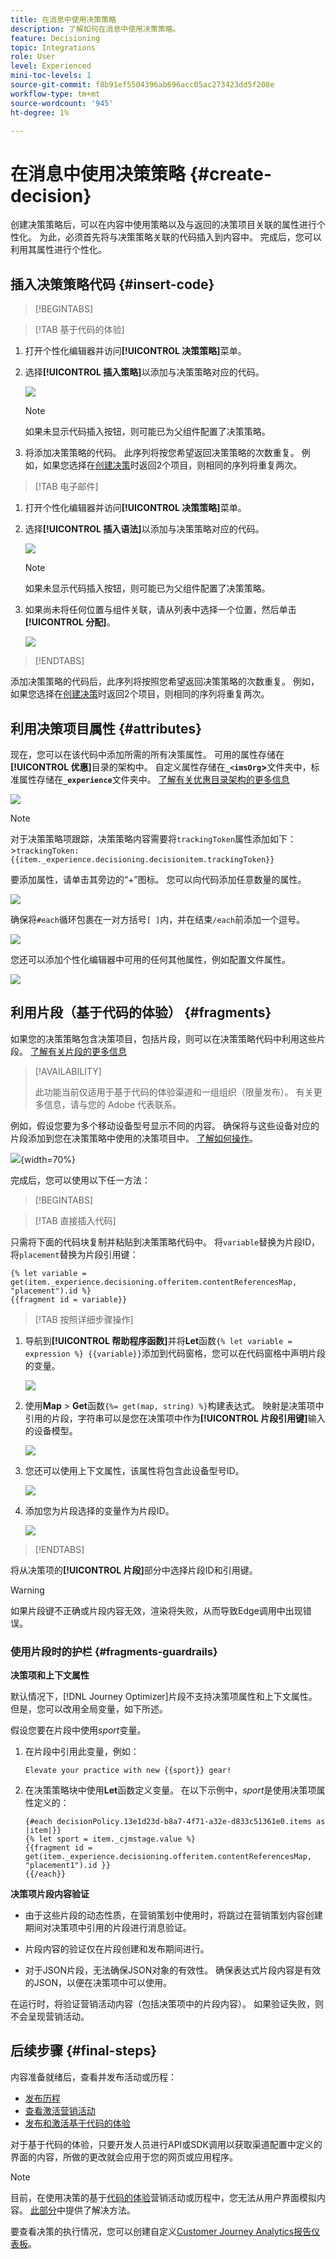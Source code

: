 ```yaml
---
title: 在消息中使用决策策略
description: 了解如何在消息中使用决策策略。
feature: Decisioning
topic: Integrations
role: User
level: Experienced
mini-toc-levels: 1
source-git-commit: f8b91ef5504396ab696acc05ac273423dd5f208e
workflow-type: tm+mt
source-wordcount: '945'
ht-degree: 1%

---
```


# 在消息中使用决策策略 {#create-decision}

创建决策策略后，可以在内容中使用策略以及与返回的决策项目关联的属性进行个性化。 为此，必须首先将与决策策略关联的代码插入到内容中。 完成后，您可以利用其属性进行个性化。

## 插入决策策略代码 {#insert-code}

>[!BEGINTABS]

>[!TAB 基于代码的体验]

1. 打开个性化编辑器并访问&#x200B;**[!UICONTROL 决策策略]**&#x200B;菜单。

1. 选择&#x200B;**[!UICONTROL 插入策略]**&#x200B;以添加与决策策略对应的代码。

   ![](assets/decision-code-based-add-decision.png)

   >[!NOTE]
   >
   >如果未显示代码插入按钮，则可能已为父组件配置了决策策略。

1. 将添加决策策略的代码。 此序列将按您希望返回决策策略的次数重复。 例如，如果您选择在[创建决策](#add-decision)时返回2个项目，则相同的序列将重复两次。

>[!TAB 电子邮件]

1. 打开个性化编辑器并访问&#x200B;**[!UICONTROL 决策策略]**&#x200B;菜单。

1. 选择&#x200B;**[!UICONTROL 插入语法]**&#x200B;以添加与决策策略对应的代码。

   ![](assets/decision-policy-add.png)

   >[!NOTE]
   >
   >如果未显示代码插入按钮，则可能已为父组件配置了决策策略。

1. 如果尚未将任何位置与组件关联，请从列表中选择一个位置，然后单击&#x200B;**[!UICONTROL 分配]**。

   ![](assets/decision-policy-placement.png)

>[!ENDTABS]

添加决策策略的代码后，此序列将按照您希望返回决策策略的次数重复。 例如，如果您选择在[创建决策](#add-decision)时返回2个项目，则相同的序列将重复两次。

## 利用决策项目属性 {#attributes}

现在，您可以在该代码中添加所需的所有决策属性。 可用的属性存储在&#x200B;**[!UICONTROL 优惠]**&#x200B;目录的架构中。 自定义属性存储在&#x200B;**`_<imsOrg`>**&#x200B;文件夹中，标准属性存储在&#x200B;**`_experience`**&#x200B;文件夹中。 [了解有关优惠目录架构的更多信息](catalogs.md)

![](assets/decision-code-based-decision-attributes.png)

>[!NOTE]
>
>对于决策策略项跟踪，决策策略内容需要将`trackingToken`属性添加如下：
>&#x200B;>`trackingToken: {{item._experience.decisioning.decisionitem.trackingToken}}`

要添加属性，请单击其旁边的“+”图标。 您可以向代码添加任意数量的属性。

![](assets/decision-code-based-add-decision-attributes.png)

确保将`#each`循环包裹在一对方括号`[ ]`内，并在结束`/each`前添加一个逗号。

![](assets/decision-code-based-wrap-code.png)

您还可以添加个性化编辑器中可用的任何其他属性，例如配置文件属性。

![](assets/decision-code-based-decision-profile-attribute.png)

## 利用片段（基于代码的体验） {#fragments}

如果您的决策策略包含决策项目，包括片段，则可以在决策策略代码中利用这些片段。 [了解有关片段的更多信息](../content-management/fragments.md)

>[!AVAILABILITY]
>
>此功能当前仅适用于基于代码的体验渠道和一组组织（限量发布）。 有关更多信息，请与您的 Adobe 代表联系。

例如，假设您要为多个移动设备型号显示不同的内容。 确保将与这些设备对应的片段添加到您在决策策略中使用的决策项目中。 [了解如何操作](items.md#attributes)。

![](assets/item-fragments.png){width=70%}

完成后，您可以使用以下任一方法：

>[!BEGINTABS]

>[!TAB 直接插入代码]

只需将下面的代码块复制并粘贴到决策策略代码中。 将`variable`替换为片段ID，将`placement`替换为片段引用键：

```
{% let variable =  get(item._experience.decisioning.offeritem.contentReferencesMap, "placement").id %}
{{fragment id = variable}}
```

>[!TAB 按照详细步骤操作]

1. 导航到&#x200B;**[!UICONTROL 帮助程序函数]**&#x200B;并将&#x200B;**Let**&#x200B;函数`{% let variable = expression %} {{variable}}`添加到代码窗格，您可以在代码窗格中声明片段的变量。

   ![](assets/decision-let-function.png)

1. 使用&#x200B;**Map** > **Get**&#x200B;函数`{%= get(map, string) %}`构建表达式。 映射是决策项中引用的片段，字符串可以是您在决策项中作为&#x200B;**[!UICONTROL 片段引用键]**&#x200B;输入的设备模型。

   ![](assets/decision-map-function.png)

1. 您还可以使用上下文属性，该属性将包含此设备型号ID。

   ![](assets/decision-contextual-attribute.png)

1. 添加您为片段选择的变量作为片段ID。

   ![](assets/decision-fragment-id.png)

>[!ENDTABS]

将从决策项的&#x200B;**[!UICONTROL 片段]**&#x200B;部分中选择片段ID和引用键。

>[!WARNING]
>
>如果片段键不正确或片段内容无效，渲染将失败，从而导致Edge调用中出现错误。

### 使用片段时的护栏 {#fragments-guardrails}

**决策项和上下文属性**

默认情况下，[!DNL Journey Optimizer]片段不支持决策项属性和上下文属性。 但是，您可以改用全局变量，如下所述。

假设您要在片段中使用&#x200B;*sport*&#x200B;变量。

1. 在片段中引用此变量，例如：

   ```
   Elevate your practice with new {{sport}} gear!
   ```

1. 在决策策略块中使用&#x200B;**Let**&#x200B;函数定义变量。 在以下示例中，*sport*&#x200B;是使用决策项属性定义的：

   ```
   {#each decisionPolicy.13e1d23d-b8a7-4f71-a32e-d833c51361e0.items as |item|}}
   {% let sport = item._cjmstage.value %}
   {{fragment id = get(item._experience.decisioning.offeritem.contentReferencesMap, "placement1").id }}
   {{/each}}
   ```

**决策项片段内容验证**

* 由于这些片段的动态性质，在营销策划中使用时，将跳过在营销策划内容创建期间对决策项中引用的片段进行消息验证。

* 片段内容的验证仅在片段创建和发布期间进行。

* 对于JSON片段，无法确保JSON对象的有效性。 确保表达式片段内容是有效的JSON，以便在决策项中可以使用。

在运行时，将验证营销活动内容（包括决策项中的片段内容）。 如果验证失败，则不会呈现营销活动。

## 后续步骤 {#final-steps}

内容准备就绪后，查看并发布活动或历程：

* [发布历程](../building-journeys/publishing-the-journey.md)
* [查看激活营销活动](../campaigns/review-activate-campaign.md)
* [发布和激活基于代码的体验](../code-based/publish-code-based.md)

对于基于代码的体验，只要开发人员进行API或SDK调用以获取渠道配置中定义的界面的内容，所做的更改就会应用于您的网页或应用程序。

>[!NOTE]
>
>目前，在使用决策的基于[代码的体验](../code-based/create-code-based.md)营销活动或历程中，您无法从用户界面模拟内容。 [此部分](../code-based/code-based-decisioning-implementations.md)中提供了解决方法。

要查看决策的执行情况，您可以创建自定义[Customer Journey Analytics报告仪表板](cja-reporting.md)。

